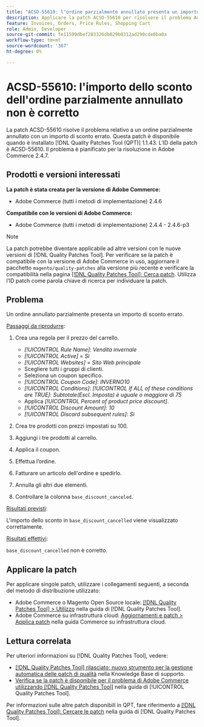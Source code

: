 ```yaml
---
title: "ACSD-55610: l’ordine parzialmente annullato presenta un importo di sconto errato"
description: Applicare la patch ACSD-55610 per risolvere il problema Adobe Commerce in cui un ordine parzialmente annullato presenta un importo di sconto errato.
feature: Invoices, Orders, Price Rules, Shopping Cart
role: Admin, Developer
source-git-commit: fe11599dbef283326db029b0312ad290cde0ba0a
workflow-type: tm+mt
source-wordcount: '367'
ht-degree: 0%

---
```


# ACSD-55610: l&#39;importo dello sconto dell&#39;ordine parzialmente annullato non è corretto

La patch ACSD-55610 risolve il problema relativo a un ordine parzialmente annullato con un importo di sconto errato. Questa patch è disponibile quando è installato [!DNL Quality Patches Tool (QPT)] 1.1.43. L’ID della patch è ACSD-55610. Il problema è pianificato per la risoluzione in Adobe Commerce 2.4.7.

## Prodotti e versioni interessati

**La patch è stata creata per la versione di Adobe Commerce:**

* Adobe Commerce (tutti i metodi di implementazione) 2.4.6

**Compatibile con le versioni di Adobe Commerce:**

* Adobe Commerce (tutti i metodi di implementazione) 2.4.4 - 2.4.6-p3

>[!NOTE]
>
>La patch potrebbe diventare applicabile ad altre versioni con le nuove versioni di [!DNL Quality Patches Tool]. Per verificare se la patch è compatibile con la versione di Adobe Commerce in uso, aggiornare il pacchetto `magento/quality-patches` alla versione più recente e verificare la compatibilità nella pagina [[!DNL Quality Patches Tool]: Cerca patch](https://experienceleague.adobe.com/tools/commerce-quality-patches/index.html). Utilizza l’ID patch come parola chiave di ricerca per individuare la patch.

## Problema

Un ordine annullato parzialmente presenta un importo di sconto errato.

<u>Passaggi da riprodurre</u>:

1. Crea una regola per il prezzo del carrello.

   * *[!UICONTROL Rule Name]*: *Vendita invernale*
   * *[!UICONTROL Active]* = *Sì*
   * *[!UICONTROL Websites]* = *Sito Web principale*
   * Scegliere tutti i gruppi di clienti.
   * Seleziona un coupon specifico.
   * *[!UICONTROL Coupon Code]*: *INVERNO10*
   * *[!UICONTROL Conditions]*: *[!UICONTROL If ALL of these conditions are TRUE]*: *Subtotale(Escl. Imposta) è uguale o maggiore di 75*
   * Applica *[!UICONTROL Percent of product price discount]*.
   * *[!UICONTROL Discount Amount]*: *10*
   * *[!UICONTROL Discard subsequent rules]*: *Sì*

1. Crea tre prodotti con prezzi impostati su 100.
1. Aggiungi i tre prodotti al carrello.
1. Applica il coupon.
1. Effettua l’ordine.
1. Fatturare un articolo dell&#39;ordine e spedirlo.
1. Annulla gli altri due elementi.
1. Controllare la colonna `base_discount_canceled`.

<u>Risultati previsti</u>:

L&#39;importo dello sconto in `base_discount_cancelled` viene visualizzato correttamente.

<u>Risultati effettivi</u>:

`base_discount_cancelled` non è corretto.

## Applicare la patch

Per applicare singole patch, utilizzare i collegamenti seguenti, a seconda del metodo di distribuzione utilizzato:

* Adobe Commerce o Magento Open Source locale: [[!DNL Quality Patches Tool] > Utilizzo](/help/tools/quality-patches-tool/usage.md) nella guida di [!DNL Quality Patches Tool].
* Adobe Commerce su infrastruttura cloud: [Aggiornamenti e patch > Applica patch](https://experienceleague.adobe.com/docs/commerce-cloud-service/user-guide/develop/upgrade/apply-patches.html) nella guida Commerce su infrastruttura cloud.

## Lettura correlata

Per ulteriori informazioni su [!DNL Quality Patches Tool], vedere:

* [[!DNL Quality Patches Tool] rilasciato: nuovo strumento per la gestione automatica delle patch di qualità](https://experienceleague.adobe.com/en/docs/commerce-knowledge-base/kb/announcements/commerce-announcements/magento-quality-patches-released-new-tool-to-self-serve-quality-patches) nella Knowledge Base di supporto.
* [Verifica se la patch è disponibile per il problema di Adobe Commerce utilizzando  [!DNL Quality Patches Tool]](/help/tools/quality-patches-tool/patches-available-in-qpt/check-patch-for-magento-issue-with-magento-quality-patches.md) nella guida di [!UICONTROL Quality Patches Tool].


Per informazioni sulle altre patch disponibili in QPT, fare riferimento a [[!DNL Quality Patches Tool]: Cercare le patch](https://experienceleague.adobe.com/tools/commerce-quality-patches/index.html) nella guida di [!DNL Quality Patches Tool].
